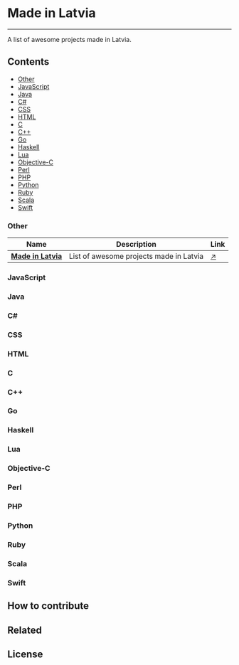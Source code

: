 
# Made in Latvia

____

A list of awesome projects made in Latvia.

## Contents

 - [Other](#other)
 - [JavaScript](#javascript)
 - [Java](#java)
 - [C#](#csharp)
 - [CSS](#css)
 - [HTML](#html)
 - [C](#c)
 - [C++](#cpp)
 - [Go](#go)
 - [Haskell](#haskell)
 - [Lua](#lua)
 - [Objective-C](#objective-c)
 - [Perl](#perl)
 - [PHP](#php)
 - [Python](#python)
 - [Ruby](#ruby)
 - [Scala](#scala)
 - [Swift](#swift)

### <a name="other"></a> Other

Name | Description | Link
 --- | --- | ---
 [**Made in Latvia**](https://github.com/ummahusla/Made-in-Latvia) | List of awesome projects made in Latvia | [:arrow_upper_right:](https://github.com/ummahusla/Made-in-Latvia)

### <a name="javascript"></a> JavaScript
### <a name="java"></a> Java
### <a name="csharp"></a> C# #
### <a name="css"></a> CSS
### <a name="html"></a> HTML
### <a name="c"></a> C
### <a name="cpp"></a> C++
### <a name="go"></a> Go
### <a name="haskell"></a> Haskell
### <a name="lua"></a> Lua
### <a name="objective-c"></a> Objective-C
### <a name="perl"></a> Perl
### <a name="php"></a> PHP
### <a name="python"></a> Python
### <a name="ruby"></a> Ruby
### <a name="scala"></a> Scala
### <a name="swift"></a> Swift

## How to contribute

## Related

## License
